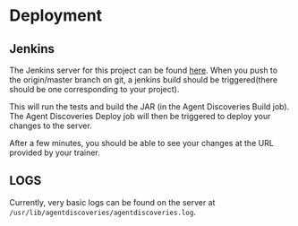 # Deployment

## Jenkins
The Jenkins server for this project can be found [here](http://ec2-35-177-87-184.eu-west-2.compute.amazonaws.com/).
When you push to the origin/master branch on git, a jenkins build should be triggered(there should
be one corresponding to your project).

This will run the tests and build the JAR (in the Agent Discoveries Build job). The Agent Discoveries
Deploy job will then be triggered to deploy your changes to the server.

After a few minutes, you should be able to see your changes at the URL provided by your trainer.

## LOGS
Currently, very basic logs can be found on the server at `/usr/lib/agentdiscoveries/agentdiscoveries.log`.